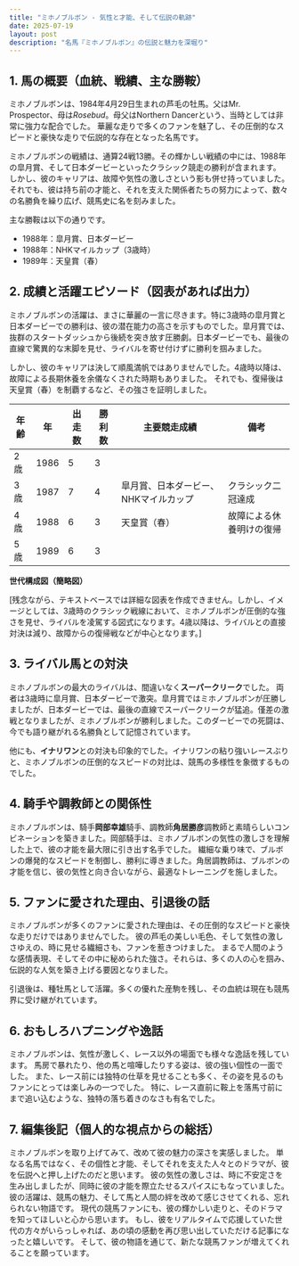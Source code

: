 ```yaml
---
title: "ミホノブルボン - 気性と才能、そして伝説の軌跡"
date: 2025-07-19
layout: post
description: "名馬『ミホノブルボン』の伝説と魅力を深堀り"
---
```


## 1. 馬の概要（血統、戦績、主な勝鞍）

ミホノブルボンは、1984年4月29日生まれの芦毛の牡馬。父はMr. Prospector、母は*Rosebud*。母父はNorthern Dancerという、当時としては非常に強力な配合でした。  華麗な走りで多くのファンを魅了し、その圧倒的なスピードと豪快な走りで伝説的な存在となった名馬です。

ミホノブルボンの戦績は、通算24戦13勝。その輝かしい戦績の中には、1988年の皐月賞、そして日本ダービーといったクラシック競走の勝利が含まれます。  しかし、彼のキャリアは、故障や気性の激しさという影も併せ持っていました。  それでも、彼は持ち前の才能と、それを支えた関係者たちの努力によって、数々の名勝負を繰り広げ、競馬史に名を刻みました。

主な勝鞍は以下の通りです。

* 1988年：皐月賞、日本ダービー
* 1988年：NHKマイルカップ（3歳時）
* 1989年：天皇賞（春）


## 2. 成績と活躍エピソード（図表があれば出力）

ミホノブルボンの活躍は、まさに華麗の一言に尽きます。特に3歳時の皐月賞と日本ダービーでの勝利は、彼の潜在能力の高さを示すものでした。皐月賞では、抜群のスタートダッシュから後続を突き放す圧勝劇。日本ダービーでも、最後の直線で驚異的な末脚を見せ、ライバルを寄せ付けずに勝利を掴みました。  

しかし、彼のキャリアは決して順風満帆ではありませんでした。4歳時以降は、故障による長期休養を余儀なくされた時期もありました。  それでも、復帰後は天皇賞（春）を制覇するなど、その強さを証明しました。

| 年齢 | 年 | 出走数 | 勝利数 | 主要競走成績 | 備考 |
|---|---|---|---|---|---|
| 2歳 | 1986 | 5 | 3 |  |  |
| 3歳 | 1987 | 7 | 4 | 皐月賞、日本ダービー、NHKマイルカップ |  クラシック二冠達成 |
| 4歳 | 1988 | 6 | 3 | 天皇賞（春） | 故障による休養明けの復帰 |
| 5歳 | 1989 | 6 | 3 |  |  |


**世代構成図（簡略図）**

[残念ながら、テキストベースでは詳細な図表を作成できません。しかし、イメージとしては、3歳時のクラシック戦線において、ミホノブルボンが圧倒的な強さを見せ、ライバルを凌駕する図式になります。4歳以降は、ライバルとの直接対決は減り、故障からの復帰戦などが中心となります。]


## 3. ライバル馬との対決

ミホノブルボンの最大のライバルは、間違いなく**スーパークリーク**でした。  両者は3歳時に皐月賞、日本ダービーで激突。皐月賞ではミホノブルボンが圧勝しましたが、日本ダービーでは、最後の直線でスーパークリークが猛追。僅差の激戦となりましたが、ミホノブルボンが勝利しました。このダービーでの死闘は、今でも語り継がれる名勝負として記憶されています。

他にも、**イナリワン**との対決も印象的でした。イナリワンの粘り強いレースぶりと、ミホノブルボンの圧倒的なスピードの対比は、競馬の多様性を象徴するものでした。


## 4. 騎手や調教師との関係性

ミホノブルボンは、騎手**岡部幸雄**騎手、調教師**角居勝彦**調教師と素晴らしいコンビネーションを築きました。岡部騎手は、ミホノブルボンの気性の激しさを理解した上で、彼の才能を最大限に引き出す名手でした。  繊細な乗り味で、ブルボンの爆発的なスピードを制御し、勝利に導きました。角居調教師は、ブルボンの才能を信じ、彼の気性と向き合いながら、最適なトレーニングを施しました。


## 5. ファンに愛された理由、引退後の話

ミホノブルボンが多くのファンに愛された理由は、その圧倒的なスピードと豪快な走りだけではありませんでした。  彼の芦毛の美しい毛色、そして気性の激しさゆえの、時に見せる繊細さも、ファンを惹きつけました。  まるで人間のような感情表現、そしてその中に秘められた強さ。それらは、多くの人の心を掴み、伝説的な人気を築き上げる要因となりました。

引退後は、種牡馬として活躍。多くの優れた産駒を残し、その血統は現在も競馬界に受け継がれています。


## 6. おもしろハプニングや逸話

ミホノブルボンは、気性が激しく、レース以外の場面でも様々な逸話を残しています。  馬房で暴れたり、他の馬と喧嘩したりする姿は、彼の強い個性の一面でした。  また、レース前には独特の仕草を見せることも多く、その姿を見るのもファンにとっては楽しみの一つでした。  特に、レース直前に鞍上を落馬寸前にまで追い込むような、独特の落ち着きのなさも有名でした。


## 7. 編集後記（個人的な視点からの総括）

ミホノブルボンを取り上げてみて、改めて彼の魅力の深さを実感しました。  単なる名馬ではなく、その個性と才能、そしてそれを支えた人々とのドラマが、彼を伝説へと押し上げたのだと思います。  彼の気性の激しさは、時に不安定さを生み出しましたが、同時に彼の才能を際立たせるスパイスにもなっていました。  彼の活躍は、競馬の魅力、そして馬と人間の絆を改めて感じさせてくれる、忘れられない物語です。  現代の競馬ファンにも、彼の輝かしい走りと、そのドラマを知ってほしいと心から思います。  もし、彼をリアルタイムで応援していた世代の方々がいらっしゃれば、あの頃の感動を再び思い出していただける記事になったと嬉しいです。  そして、彼の物語を通じて、新たな競馬ファンが増えてくれることを願っています。
